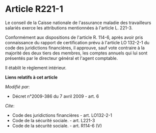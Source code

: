 # Article R221-1

Le conseil de la Caisse nationale de l'assurance maladie des travailleurs salariés exerce les attributions mentionnées à
l'article L. 221-3. 

Conformément aux dispositions de l'article R. 114-6, après avoir pris connaissance du rapport de certification prévu à
l'article LO 132-2-1 du code des juridictions financières, il approuve, sauf vote contraire à la majorité des deux tiers des
membres, les comptes annuels qui lui sont présentés par le directeur général et l'agent comptable. 

Il établit le règlement intérieur.

**Liens relatifs à cet article**

_Modifié par_:

  - Décret n°2009-386 du 7 avril 2009 - art. 6

_Cite_:

  - Code des juridictions financières - art. LO132-2-1
  - Code de la sécurité sociale. - art. L221-3
  - Code de la sécurité sociale. - art. R114-6 (V)
